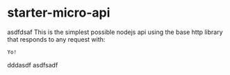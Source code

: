 # starter-micro-api
asdfdsaf
This is the simplest possible nodejs api  using the base http library that responds to any request with:   
```ddd
Yo! 
```
dddasdf
asdfsadf
